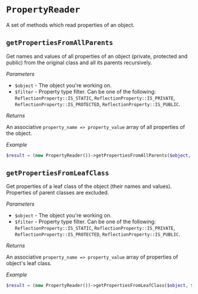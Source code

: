 # `PropertyReader`

A set of methods which read properties of an object.

## `getPropertiesFromAllParents`

Get names and values of all properties of an object (private, protected
and public) from the original class and all its parents recursively.

*Parameters*

* `$object` - The object you're working on.
* `$filter` - Property type filter. Can be one of the following:
`ReflectionProperty::IS_STATIC`, `ReflectionProperty::IS_PRIVATE`,
`ReflectionProperty::IS_PROTECTED`, `ReflectionProperty::IS_PUBLIC`.

*Returns*

An associative `property_name => property_value` array of all properties
of the object.

*Example*

```php
$result = (new PropertyReader())->getPropertiesFromAllParents($object, $filter);
```

## `getPropertiesFromLeafClass`

Get properties of a leaf class of the object (their names and values).
Properties of parent classes are excluded.

*Parameters*

* `$object` - The object you're working on.
* `$filter` - Property type filter. Can be one of the following:
`ReflectionProperty::IS_STATIC`, `ReflectionProperty::IS_PRIVATE`,
`ReflectionProperty::IS_PROTECTED`, `ReflectionProperty::IS_PUBLIC`.

*Returns*

An associative `property_name => property_value` array of properties of
object's leaf class.

*Example*

```php
$result = (new PropertyReader())->getPropertiesFromLeafClass($object, $filter);
```